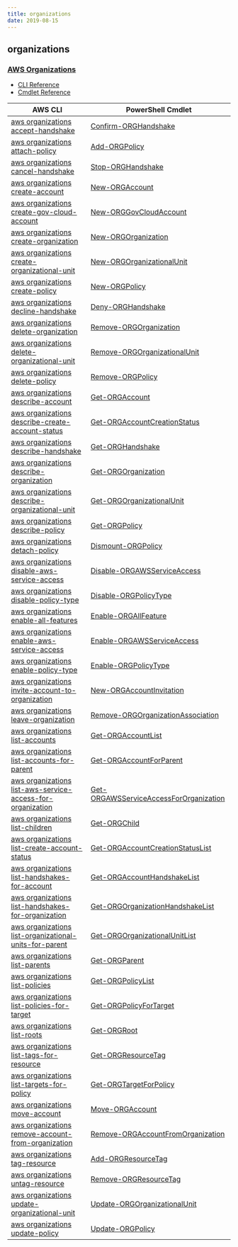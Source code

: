 ```yaml
---
title: organizations
date: 2019-08-15
---
```


## organizations

### [AWS Organizations](https://aws.amazon.com/organizations/)

* [CLI Reference](https://docs.aws.amazon.com/cli/latest/reference/organizations/index.html)
* [Cmdlet Reference](https://docs.aws.amazon.com/powershell/latest/reference/items/AWS_Organizations_cmdlets.html)

|AWS CLI|PowerShell Cmdlet|
|----|----|
|[aws organizations accept-handshake](https://docs.aws.amazon.com/cli/latest/reference/organizations/accept-handshake.html)|[Confirm-ORGHandshake](https://docs.aws.amazon.com/powershell/latest/reference/items/Confirm-ORGHandshake.html)|
|[aws organizations attach-policy](https://docs.aws.amazon.com/cli/latest/reference/organizations/attach-policy.html)|[Add-ORGPolicy](https://docs.aws.amazon.com/powershell/latest/reference/items/Add-ORGPolicy.html)|
|[aws organizations cancel-handshake](https://docs.aws.amazon.com/cli/latest/reference/organizations/cancel-handshake.html)|[Stop-ORGHandshake](https://docs.aws.amazon.com/powershell/latest/reference/items/Stop-ORGHandshake.html)|
|[aws organizations create-account](https://docs.aws.amazon.com/cli/latest/reference/organizations/create-account.html)|[New-ORGAccount](https://docs.aws.amazon.com/powershell/latest/reference/items/New-ORGAccount.html)|
|[aws organizations create-gov-cloud-account](https://docs.aws.amazon.com/cli/latest/reference/organizations/create-gov-cloud-account.html)|[New-ORGGovCloudAccount](https://docs.aws.amazon.com/powershell/latest/reference/items/New-ORGGovCloudAccount.html)|
|[aws organizations create-organization](https://docs.aws.amazon.com/cli/latest/reference/organizations/create-organization.html)|[New-ORGOrganization](https://docs.aws.amazon.com/powershell/latest/reference/items/New-ORGOrganization.html)|
|[aws organizations create-organizational-unit](https://docs.aws.amazon.com/cli/latest/reference/organizations/create-organizational-unit.html)|[New-ORGOrganizationalUnit](https://docs.aws.amazon.com/powershell/latest/reference/items/New-ORGOrganizationalUnit.html)|
|[aws organizations create-policy](https://docs.aws.amazon.com/cli/latest/reference/organizations/create-policy.html)|[New-ORGPolicy](https://docs.aws.amazon.com/powershell/latest/reference/items/New-ORGPolicy.html)|
|[aws organizations decline-handshake](https://docs.aws.amazon.com/cli/latest/reference/organizations/decline-handshake.html)|[Deny-ORGHandshake](https://docs.aws.amazon.com/powershell/latest/reference/items/Deny-ORGHandshake.html)|
|[aws organizations delete-organization](https://docs.aws.amazon.com/cli/latest/reference/organizations/delete-organization.html)|[Remove-ORGOrganization](https://docs.aws.amazon.com/powershell/latest/reference/items/Remove-ORGOrganization.html)|
|[aws organizations delete-organizational-unit](https://docs.aws.amazon.com/cli/latest/reference/organizations/delete-organizational-unit.html)|[Remove-ORGOrganizationalUnit](https://docs.aws.amazon.com/powershell/latest/reference/items/Remove-ORGOrganizationalUnit.html)|
|[aws organizations delete-policy](https://docs.aws.amazon.com/cli/latest/reference/organizations/delete-policy.html)|[Remove-ORGPolicy](https://docs.aws.amazon.com/powershell/latest/reference/items/Remove-ORGPolicy.html)|
|[aws organizations describe-account](https://docs.aws.amazon.com/cli/latest/reference/organizations/describe-account.html)|[Get-ORGAccount](https://docs.aws.amazon.com/powershell/latest/reference/items/Get-ORGAccount.html)|
|[aws organizations describe-create-account-status](https://docs.aws.amazon.com/cli/latest/reference/organizations/describe-create-account-status.html)|[Get-ORGAccountCreationStatus](https://docs.aws.amazon.com/powershell/latest/reference/items/Get-ORGAccountCreationStatus.html)|
|[aws organizations describe-handshake](https://docs.aws.amazon.com/cli/latest/reference/organizations/describe-handshake.html)|[Get-ORGHandshake](https://docs.aws.amazon.com/powershell/latest/reference/items/Get-ORGHandshake.html)|
|[aws organizations describe-organization](https://docs.aws.amazon.com/cli/latest/reference/organizations/describe-organization.html)|[Get-ORGOrganization](https://docs.aws.amazon.com/powershell/latest/reference/items/Get-ORGOrganization.html)|
|[aws organizations describe-organizational-unit](https://docs.aws.amazon.com/cli/latest/reference/organizations/describe-organizational-unit.html)|[Get-ORGOrganizationalUnit](https://docs.aws.amazon.com/powershell/latest/reference/items/Get-ORGOrganizationalUnit.html)|
|[aws organizations describe-policy](https://docs.aws.amazon.com/cli/latest/reference/organizations/describe-policy.html)|[Get-ORGPolicy](https://docs.aws.amazon.com/powershell/latest/reference/items/Get-ORGPolicy.html)|
|[aws organizations detach-policy](https://docs.aws.amazon.com/cli/latest/reference/organizations/detach-policy.html)|[Dismount-ORGPolicy](https://docs.aws.amazon.com/powershell/latest/reference/items/Dismount-ORGPolicy.html)|
|[aws organizations disable-aws-service-access](https://docs.aws.amazon.com/cli/latest/reference/organizations/disable-aws-service-access.html)|[Disable-ORGAWSServiceAccess](https://docs.aws.amazon.com/powershell/latest/reference/items/Disable-ORGAWSServiceAccess.html)|
|[aws organizations disable-policy-type](https://docs.aws.amazon.com/cli/latest/reference/organizations/disable-policy-type.html)|[Disable-ORGPolicyType](https://docs.aws.amazon.com/powershell/latest/reference/items/Disable-ORGPolicyType.html)|
|[aws organizations enable-all-features](https://docs.aws.amazon.com/cli/latest/reference/organizations/enable-all-features.html)|[Enable-ORGAllFeature](https://docs.aws.amazon.com/powershell/latest/reference/items/Enable-ORGAllFeature.html)|
|[aws organizations enable-aws-service-access](https://docs.aws.amazon.com/cli/latest/reference/organizations/enable-aws-service-access.html)|[Enable-ORGAWSServiceAccess](https://docs.aws.amazon.com/powershell/latest/reference/items/Enable-ORGAWSServiceAccess.html)|
|[aws organizations enable-policy-type](https://docs.aws.amazon.com/cli/latest/reference/organizations/enable-policy-type.html)|[Enable-ORGPolicyType](https://docs.aws.amazon.com/powershell/latest/reference/items/Enable-ORGPolicyType.html)|
|[aws organizations invite-account-to-organization](https://docs.aws.amazon.com/cli/latest/reference/organizations/invite-account-to-organization.html)|[New-ORGAccountInvitation](https://docs.aws.amazon.com/powershell/latest/reference/items/New-ORGAccountInvitation.html)|
|[aws organizations leave-organization](https://docs.aws.amazon.com/cli/latest/reference/organizations/leave-organization.html)|[Remove-ORGOrganizationAssociation](https://docs.aws.amazon.com/powershell/latest/reference/items/Remove-ORGOrganizationAssociation.html)|
|[aws organizations list-accounts](https://docs.aws.amazon.com/cli/latest/reference/organizations/list-accounts.html)|[Get-ORGAccountList](https://docs.aws.amazon.com/powershell/latest/reference/items/Get-ORGAccountList.html)|
|[aws organizations list-accounts-for-parent](https://docs.aws.amazon.com/cli/latest/reference/organizations/list-accounts-for-parent.html)|[Get-ORGAccountForParent](https://docs.aws.amazon.com/powershell/latest/reference/items/Get-ORGAccountForParent.html)|
|[aws organizations list-aws-service-access-for-organization](https://docs.aws.amazon.com/cli/latest/reference/organizations/list-aws-service-access-for-organization.html)|[Get-ORGAWSServiceAccessForOrganization](https://docs.aws.amazon.com/powershell/latest/reference/items/Get-ORGAWSServiceAccessForOrganization.html)|
|[aws organizations list-children](https://docs.aws.amazon.com/cli/latest/reference/organizations/list-children.html)|[Get-ORGChild](https://docs.aws.amazon.com/powershell/latest/reference/items/Get-ORGChild.html)|
|[aws organizations list-create-account-status](https://docs.aws.amazon.com/cli/latest/reference/organizations/list-create-account-status.html)|[Get-ORGAccountCreationStatusList](https://docs.aws.amazon.com/powershell/latest/reference/items/Get-ORGAccountCreationStatusList.html)|
|[aws organizations list-handshakes-for-account](https://docs.aws.amazon.com/cli/latest/reference/organizations/list-handshakes-for-account.html)|[Get-ORGAccountHandshakeList](https://docs.aws.amazon.com/powershell/latest/reference/items/Get-ORGAccountHandshakeList.html)|
|[aws organizations list-handshakes-for-organization](https://docs.aws.amazon.com/cli/latest/reference/organizations/list-handshakes-for-organization.html)|[Get-ORGOrganizationHandshakeList](https://docs.aws.amazon.com/powershell/latest/reference/items/Get-ORGOrganizationHandshakeList.html)|
|[aws organizations list-organizational-units-for-parent](https://docs.aws.amazon.com/cli/latest/reference/organizations/list-organizational-units-for-parent.html)|[Get-ORGOrganizationalUnitList](https://docs.aws.amazon.com/powershell/latest/reference/items/Get-ORGOrganizationalUnitList.html)|
|[aws organizations list-parents](https://docs.aws.amazon.com/cli/latest/reference/organizations/list-parents.html)|[Get-ORGParent](https://docs.aws.amazon.com/powershell/latest/reference/items/Get-ORGParent.html)|
|[aws organizations list-policies](https://docs.aws.amazon.com/cli/latest/reference/organizations/list-policies.html)|[Get-ORGPolicyList](https://docs.aws.amazon.com/powershell/latest/reference/items/Get-ORGPolicyList.html)|
|[aws organizations list-policies-for-target](https://docs.aws.amazon.com/cli/latest/reference/organizations/list-policies-for-target.html)|[Get-ORGPolicyForTarget](https://docs.aws.amazon.com/powershell/latest/reference/items/Get-ORGPolicyForTarget.html)|
|[aws organizations list-roots](https://docs.aws.amazon.com/cli/latest/reference/organizations/list-roots.html)|[Get-ORGRoot](https://docs.aws.amazon.com/powershell/latest/reference/items/Get-ORGRoot.html)|
|[aws organizations list-tags-for-resource](https://docs.aws.amazon.com/cli/latest/reference/organizations/list-tags-for-resource.html)|[Get-ORGResourceTag](https://docs.aws.amazon.com/powershell/latest/reference/items/Get-ORGResourceTag.html)|
|[aws organizations list-targets-for-policy](https://docs.aws.amazon.com/cli/latest/reference/organizations/list-targets-for-policy.html)|[Get-ORGTargetForPolicy](https://docs.aws.amazon.com/powershell/latest/reference/items/Get-ORGTargetForPolicy.html)|
|[aws organizations move-account](https://docs.aws.amazon.com/cli/latest/reference/organizations/move-account.html)|[Move-ORGAccount](https://docs.aws.amazon.com/powershell/latest/reference/items/Move-ORGAccount.html)|
|[aws organizations remove-account-from-organization](https://docs.aws.amazon.com/cli/latest/reference/organizations/remove-account-from-organization.html)|[Remove-ORGAccountFromOrganization](https://docs.aws.amazon.com/powershell/latest/reference/items/Remove-ORGAccountFromOrganization.html)|
|[aws organizations tag-resource](https://docs.aws.amazon.com/cli/latest/reference/organizations/tag-resource.html)|[Add-ORGResourceTag](https://docs.aws.amazon.com/powershell/latest/reference/items/Add-ORGResourceTag.html)|
|[aws organizations untag-resource](https://docs.aws.amazon.com/cli/latest/reference/organizations/untag-resource.html)|[Remove-ORGResourceTag](https://docs.aws.amazon.com/powershell/latest/reference/items/Remove-ORGResourceTag.html)|
|[aws organizations update-organizational-unit](https://docs.aws.amazon.com/cli/latest/reference/organizations/update-organizational-unit.html)|[Update-ORGOrganizationalUnit](https://docs.aws.amazon.com/powershell/latest/reference/items/Update-ORGOrganizationalUnit.html)|
|[aws organizations update-policy](https://docs.aws.amazon.com/cli/latest/reference/organizations/update-policy.html)|[Update-ORGPolicy](https://docs.aws.amazon.com/powershell/latest/reference/items/Update-ORGPolicy.html)|

